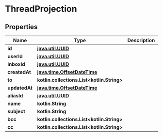 
# ThreadProjection

## Properties
Name | Type | Description | Notes
------------ | ------------- | ------------- | -------------
**id** | [**java.util.UUID**](java.util.UUID) |  | 
**userId** | [**java.util.UUID**](java.util.UUID) |  | 
**inboxId** | [**java.util.UUID**](java.util.UUID) |  | 
**createdAt** | [**java.time.OffsetDateTime**](java.time.OffsetDateTime) |  | 
**to** | **kotlin.collections.List&lt;kotlin.String&gt;** |  | 
**updatedAt** | [**java.time.OffsetDateTime**](java.time.OffsetDateTime) |  | 
**aliasId** | [**java.util.UUID**](java.util.UUID) |  | 
**name** | **kotlin.String** |  |  [optional]
**subject** | **kotlin.String** |  |  [optional]
**bcc** | **kotlin.collections.List&lt;kotlin.String&gt;** |  |  [optional]
**cc** | **kotlin.collections.List&lt;kotlin.String&gt;** |  |  [optional]



